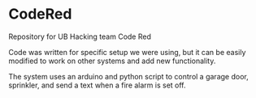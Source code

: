 # CodeRed
Repository for UB Hacking team Code Red

Code was written for specific setup we were using, but it can be easily modified to work on other systems and add new functionality.

The system uses an arduino and python script to control a garage door, sprinkler, and send a text when a fire alarm is set off.
